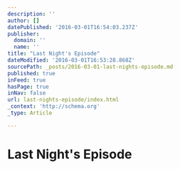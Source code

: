 ```yaml
---
description: ''
author: []
datePublished: '2016-03-01T16:54:03.237Z'
publisher:
  domain: ''
  name: ''
title: "Last Night's Episode"
dateModified: '2016-03-01T16:53:28.868Z'
sourcePath: _posts/2016-03-01-last-nights-episode.md
published: true
inFeed: true
hasPage: true
inNav: false
url: last-nights-episode/index.html
_context: 'http://schema.org'
_type: Article

---
```

# Last Night's Episode